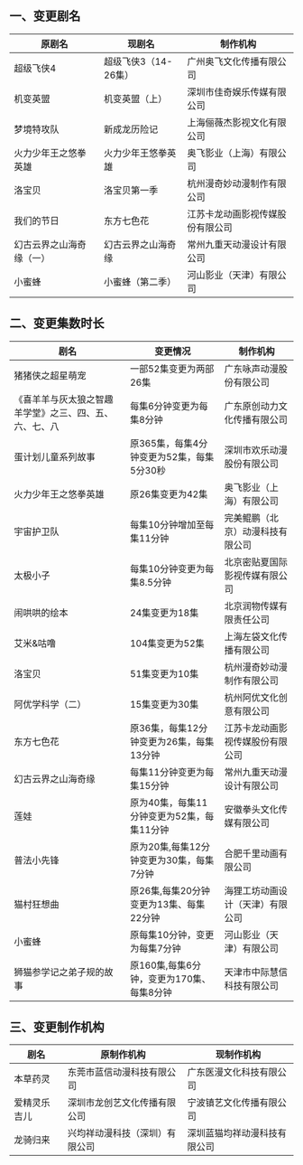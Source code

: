 ## 一、变更剧名
 原剧名 | 现剧名 | 制作机构 
---|---|---
 超级飞侠4 | 超级飞侠3（14-26集） | 广州奥飞文化传播有限公司 
 机变英盟 | 机变英盟（上） | 深圳市佳奇娱乐传媒有限公司 
 梦境特攻队 | 新成龙历险记 | 上海俪薇杰影视文化有限公司 
 火力少年王之悠拳英雄 | 火力少年王悠拳英雄 | 奥飞影业（上海）有限公司 
 洛宝贝 | 洛宝贝第一季 | 杭州漫奇妙动漫制作有限公司 
 我们的节日 | 东方七色花 | 江苏卡龙动画影视传媒股份有限公司 
 幻古云界之山海奇缘（一） | 幻古云界之山海奇缘 | 常州九重天动漫设计有限公司 
 小蜜蜂 | 小蜜蜂（第二季） | 河山影业（天津）有限公司 

## 二、变更集数时长
 剧名 | 变更情况 | 制作机构 
---|---|---
 猪猪侠之超星萌宠 | 一部52集变更为两部26集 | 广东咏声动漫股份有限公司 
 《喜羊羊与灰太狼之智趣羊学堂》之三、四、五、六、七、八 | 每集6分钟变更为每集8分钟 | 广东原创动力文化传播有限公司 
 蛋计划儿童系列故事 | 原365集，每集4分钟变更为52集，每集5分30秒 | 深圳市欢乐动漫股份有限公司 
 火力少年王之悠拳英雄 | 原26集变更为42集 | 奥飞影业（上海）有限公司 
 宇宙护卫队 | 每集10分钟增加至每集11分钟 | 完美鲲鹏（北京）动漫科技有限公司 
 太极小子 | 每集10分钟变更为每集8.5分钟 | 北京密贴夏国际影视传媒有限公司 
 闹哄哄的绘本 | 24集变更为18集 | 北京润物传媒有限责任公司 
 艾米&咕噜 | 104集变更为52集 | 上海左袋文化传播有限公司 
 洛宝贝 | 51集变更为10集 | 杭州漫奇妙动漫制作有限公司 
 阿优学科学（二） | 15集变更为30集 | 杭州阿优文化创意有限公司 
 东方七色花 | 原36集，每集12分钟变更为26集，每集13分钟 | 江苏卡龙动画影视传媒股份有限公司 
 幻古云界之山海奇缘 | 每集11分钟变更为每集15分钟 | 常州九重天动漫设计有限公司 
 莲娃 | 原为40集，每集11分钟变更为52集，每集11分钟 | 安徽拳头文化传媒有限公司 
 普法小先锋 | 原为20集,每集12分钟变更为30集，每集7分钟 | 合肥千里动画有限公司 
 猫村狂想曲 | 原26集,每集20分钟变更为13集、每集22分钟 | 海狸工坊动画设计（天津）有限公司 
 小蜜蜂 | 原每集10分钟，变更为每集7分钟 | 河山影业（天津）有限公司 
 狮猫参学记之弟子规的故事 | 原160集,每集6分钟，变更为170集、每集8分钟 | 天津市中际慧信科技有限公司 

## 三、变更制作机构
 剧名 | 原制作机构 | 现制作机构 
---|---|---
 本草药灵 | 东莞市蓝信动漫科技有限公司 | 广东医漫文化科技有限公司 
 爱精灵乐吉儿 | 深圳市龙创艺文化传播有限公司 | 宁波镇艺文化传播有限公司 
 龙骑归来 | 兴均祥动漫科技（深圳）有限公司 | 深圳蓝猫均祥动漫科技有限公司 